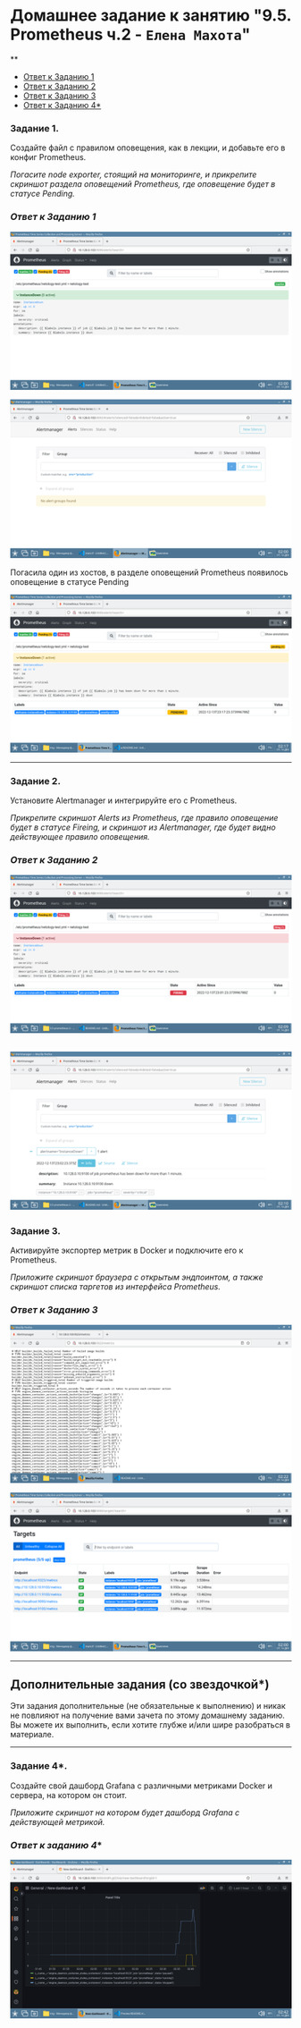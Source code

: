 # Домашнее задание к занятию "9.5. Prometheus ч.2 - `Елена Махота`"
**

- [Ответ к Заданию 1](#1)
- [Ответ к Заданию 2](#2)
- [Ответ к Заданию 3](#3)
- [Ответ к Заданию 4*](#4)


### Задание 1. 


Создайте файл с правилом оповещения, как в лекции, и добавьте его в конфиг Prometheus.

*Погасите node exporter, стоящий на мониторинге, и прикрепите скриншот раздела оповещений Prometheus, где оповещение будет в статусе Pending.*

### *<a name="1">Ответ к Заданию 1</a>*

![Alt text](img/Screenshot_20221214_020033.png)

![Alt text](img/Screenshot_20221214_020043.png)


Погасила один из хостов, в разделе оповещений Prometheus появилось оповещение  в статусе Pending 

![Alt text](img/Screenshot_20221214_021728.png) 


---

### Задание 2. 

Установите Alertmanager и интегрируйте его с Prometheus.


*Прикрепите скриншот Alerts из Prometheus, где правило оповещение будет в статусе Fireing, и скриншот из Alertmanager, где будет видно действующее правило оповещения.*

### *<a name="2">Ответ к Заданию 2</a>*

![Alt text](img/Screenshot_20221214_020951.png)

![Alt text](img/Screenshot_20221214_021010.png)
---

### Задание 3. 

Активируйте экспортер метрик в Docker и подключите его к Prometheus.


*Приложите скриншот браузера с открытым эндпоинтом, а также скриншот списка таргетов из интерфейса Prometheus.*


### *<a name="3">Ответ к Заданию 3</a>*

![Alt text](img/Screenshot_20221214_022203.png)

![Alt text](img/Screenshot_20221214_020017.png)


---
## Дополнительные задания (со звездочкой*)

Эти задания дополнительные (не обязательные к выполнению) и никак не повлияют на получение вами зачета по этому домашнему заданию. Вы можете их выполнить, если хотите глубже и/или шире разобраться в материале.

---

### Задание 4*. 

Создайте свой дашборд Grafana с различными метриками Docker и сервера, на котором он стоит.

*Приложите скриншот на котором будет дашборд Grafana с действующей метрикой.*

### *<a name="4">Ответ к заданию 4*</a>*


![Alt text](img/Screenshot_20221214_024232.png)